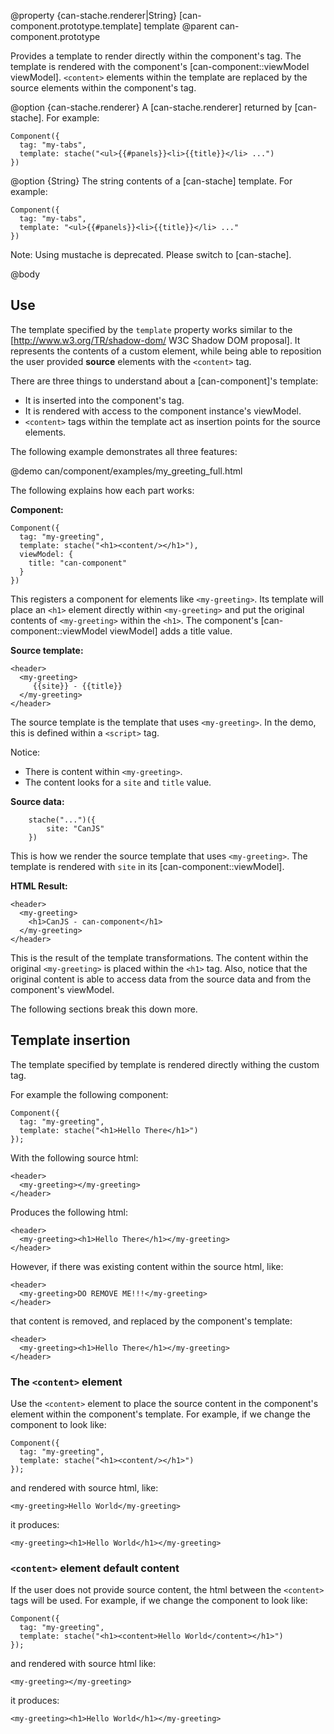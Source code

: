 @property {can-stache.renderer|String} [can-component.prototype.template] template
@parent can-component.prototype

Provides a template to render directly within the component's tag. The template is rendered with the
component's [can-component::viewModel viewModel].  `<content>` elements within the template are replaced by
the source elements within the component's tag.

@option {can-stache.renderer} A [can-stache.renderer] returned by [can-stache]. For example:

    Component({
      tag: "my-tabs",
      template: stache("<ul>{{#panels}}<li>{{title}}</li> ...")
    })


@option {String} The string contents of a [can-stache] template.  For example:

    Component({
      tag: "my-tabs",
      template: "<ul>{{#panels}}<li>{{title}}</li> ..."
    })

Note: Using mustache is deprecated.  Please switch to [can-stache].


@body


## Use

The template specified by the `template` property works similar to 
the [http://www.w3.org/TR/shadow-dom/ W3C Shadow DOM proposal]. It represents the contents
of a custom element, while being able to reposition the user provided __source__ elements
with the `<content>` tag.

There are three things to understand about a [can-component]'s template:

 - It is inserted into the component's tag.
 - It is rendered with access to the component instance's viewModel.
 - `<content>` tags within the template act as insertion points for the source elements.

The following example demonstrates all three features:

@demo can/component/examples/my_greeting_full.html

The following explains how each part works:

__Component:__

    Component({
      tag: "my-greeting",
      template: stache("<h1><content/></h1>"),
      viewModel: {
        title: "can-component"
      }
    })

This registers a component for elements like `<my-greeting>`. Its template
will place an `<h1>` element directly within `<my-greeting>` and put
the original contents of `<my-greeting>` within the `<h1>`. The component's
[can-component::viewModel viewModel] adds a title value.

__Source template:__

    <header>
      <my-greeting>
         {{site}} - {{title}}
      </my-greeting>
    </header>

The source template is the template that 
uses `<my-greeting>`.  In the demo, this is defined within a `<script>` 
tag.

Notice:

 - There is content within `<my-greeting>`.
 - The content looks for a `site` and `title` value.

__Source data:__

		stache("...")({
			site: "CanJS"
		})

This is how we render the source template that uses `<my-greeting>`. The template is rendered with `site` in its [can-component::viewModel].

__HTML Result:__

    <header>
      <my-greeting>
        <h1>CanJS - can-component</h1>
      </my-greeting>
    </header>

This is the result of the template transformations. The
content within the original `<my-greeting>` is placed within the `<h1>` 
tag.  Also, notice that the original content is able to access data from
the source data and from the component's viewModel.
 
The following sections break this down more.


## Template insertion

The template specified by template is rendered directly withing the custom tag.

For example the following component:

    Component({
      tag: "my-greeting",
      template: stache("<h1>Hello There</h1>")
    });

With the following source html:

    <header>
      <my-greeting></my-greeting>
    </header>

Produces the following html:

    <header>
      <my-greeting><h1>Hello There</h1></my-greeting>
    </header>

However, if there was existing content within the source html, like:

    <header>
      <my-greeting>DO REMOVE ME!!!</my-greeting>
    </header>

that content is removed, and replaced by the component's template:

    <header>
      <my-greeting><h1>Hello There</h1></my-greeting>
    </header>

### The `<content>` element

Use the `<content>` element to place the source content in the 
component's element within the component's 
template. For example, if we change the component to look like:

    Component({
      tag: "my-greeting",
      template: stache("<h1><content/></h1>")
    });

and rendered with source html, like:

    <my-greeting>Hello World</my-greeting>

it produces:

    <my-greeting><h1>Hello World</h1></my-greeting>

### `<content>` element default content

If the user does not provide source content, the html 
between the `<content>` tags will be used. For example, if we 
change the component to look like:

    Component({
      tag: "my-greeting",
      template: stache("<h1><content>Hello World</content></h1>")
    });

and rendered with source html like:

    <my-greeting></my-greeting>

it produces:

    <my-greeting><h1>Hello World</h1></my-greeting>

